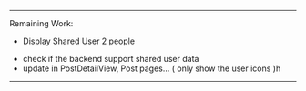 ****************************************************************

Remaining Work:

- Display Shared User 2 people
* check if the backend support shared user data
* update in PostDetailView, Post pages... ( only show the user icons )h

****************************************************************

